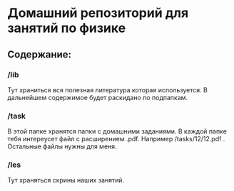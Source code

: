 # Домашний репозиторий для занятий по физике

## Содержание:

### /lib
 Тут храниться вся полезная литература которая используется. В дальнейшем содержимое будет раскидано по подпапкам.

### /task
 В этой папке хранятся папки с домашними заданиями. В каждой папке тебя интереусет файл с расширением .pdf. Например /tasks/12/12.pdf . Остальные файлы нужны для меня.

### /les 
Тут храняться скрины наших занятий.
